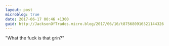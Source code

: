 ```yaml
---
layout: post
microblog: true
date: 2017-06-17 00:46 +1300
guid: http://JacksonOfTrades.micro.blog/2017/06/16/t875680916521144326.html
---
```

"What the fuck is that grin?"

